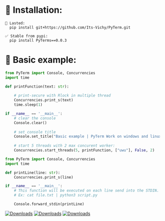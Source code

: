 # 📂 Installation:

```
🛑 Lasted:
  pip install git+https://github.com/Its-Vichy/PyTerm.git

✅ Stable from pypi:
  pip install PyTerms==0.0.3
```

# 📝 Basic example:

```py
from PyTerm import Console, Concurrencies
import time

def printFunction(text: str):
    
    # print-secure with Rlock in multiple thread
    Concurrencies.print_s(text)
    time.sleep(1)

if __name__ == '__main__':
    # clear the console
    Console.clear()
    
    # set console title
    Console.set_title("Basic example | PyTerm Work on windows and linux !")
    
    # start 5 threads with 2 max concurent worker:
    Concurrencies.start_threads(5, printFunction, ["uwu"], False, 2)
```

```py
from PyTerm import Console, Concurrencies
import time

def printLine(line: str):
    Concurrencies.print_s(line)

if __name__ == '__main__':
    # This function will be executed on each line send into the STDIN.
    # Ex: cat file.txt | python3 script.py

    Console.forward_stdin(printLine)
```

[![Downloads](https://pepy.tech/badge/pyterms)](https://pepy.tech/project/pyterms)
[![Downloads](https://pepy.tech/badge/pyterms/month)](https://pepy.tech/project/pyterms)
[![Downloads](https://pepy.tech/badge/pyterms/week)](https://pepy.tech/project/pyterms)
